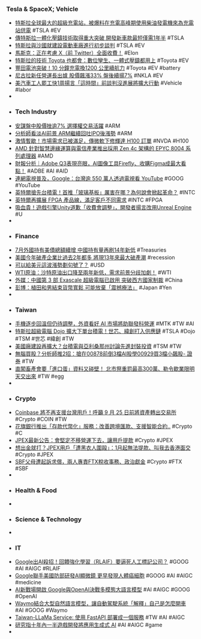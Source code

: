 ### Tesla & SpaceX; Vehicle
- [特斯拉全球最大的超級充電站，被爆料在充電高峰期使用柴油發電機來為充電站供電](https://www.techbang.com/posts/109602-teslas-worlds-largest-supercharger-station-was-revealed-to) #TSLA #EV
- [傳特斯拉一體化壓鑄技術取得重大突破 開發新車款最短僅需1年半](https://m.cnyes.com/news/id/5327264) #TSLA
- [特斯拉與沙國就建設電動車廠進行初步談判](https://news.cnyes.com/news/id/5327338) #TSLA #EV
- [馬斯克：正在考慮 X（前 Twitter）全面收費！](https://www.inside.com.tw/article/32830-elon-musk-charge-all-x-twitter-users-fee) #Elon
- [特斯拉的技術 Toyota 也都會：數位孿生、一體式壓鑄都用上](https://technews.tw/2023/09/19/toyota-reveal-digital-twin-giga-casting/) #Toyota #EV
- [豐田電池突破！10 分鐘充電換1200 公里續航力](https://www.dcfever.com/news/readnews.php?id=36086) #Toyota #EV #battery
- [尼古拉新任營運長出爐 股價飆漲33% 盤後續揚7%](https://news.cnyes.com/news/id/5327720) #NKLA #EV
- [美汽車工人罷工快1周揚言「這時間」前談判沒進展將擴大行動](https://news.ustv.com.tw/newsdetail/20230919A001028) #Vehicle #labor
-
- ### Tech Industry
- [安謀盤中股價挫逾7% 選擇權交易活躍](https://news.cnyes.com/news/id/5327690) #ARM
- [分析師看淡AI前景 ARM繼續回吐IPO後漲勢](https://m.cnyes.com/news/id/5327710) #ARM
- [激情暫歇！市場需求已被滿足，傳微軟下修輝達 H100 訂單](https://finance.technews.tw/2023/09/19/microsoft-is-rumored-to-have-dropped-orders-for-huida-h100/) #NVDA #H100
- [AMD 針對智慧邊緣運算與電信產業推出採用 Zen 4c 架構的 EPYC 8004 系列處理器](https://news.xfastest.com/interview/interview-01/132151/amd-針對智慧邊緣運算與電信產業推出採用-zen-4c-架構的-epyc-80/) #AMD
- [財報分析｜Adobe Q3表現亮眼，AI圖像工具Firefly、收購Figma成最大看點！](https://www.bnext.com.tw/article/76751/adobe-ai) #ADBE #AI #AID
- [連網電視普及，Google：台灣逾 550 萬人透過電視看 YouTube](https://technews.tw/2023/09/19/youtube-brandcast-2023/) #GOOG #YouTube
- [英特爾搶先台積電！首推「玻璃基板」厲害在哪？為何說會掀起革命？](https://www.bnext.com.tw/article/76761/semiconductor-advanced-packaging-glass-substract) #INTC
- [英特爾再擴展 FPGA 產品線，滿足客戶不同需求](https://technews.tw/2023/09/18/intel-fpga-2/) #INTC #FPGA
- [吸血貴！遊戲引擎Unity道歉「收費會調整」，開發者揚言改用Unreal Engine](https://www.blocktempo.com/unity-apologizes-for-controversial-new-pricing-scheme/) #U
-
- ### Finance
- [7月外國持有美債總額續增 中國持有量再刷14年新低](https://news.cnyes.com/news/id/5327739) #Treasuries
- [美國今年破產企業比過去2年都多 將現13年來最大破產潮](https://news.cnyes.com/news/id/5327398) #recession
- [可以給美元這波漲勢劃句號了？](https://www.dailyfxasia.com/cn/cmarkets/20230919-25353.html) #USD
- [WTI原油：沙特原油出口降至兩年新低，需求前景分歧加劇！](https://www.dailyfxasia.com/cn/cmarkets/20230919-25354.html) #WTI
- [外媒：中國第 3 部 Exascale 超級電腦已啟用 突破西方國家制裁](https://unwire.hk/2023/09/18/chinese-super-computer-exascale/fun-tech/) #China
- [彭博：植田和男結束貨幣寬鬆 可能放棄「震撼療法」](https://m.cnyes.com/news/id/5327712) #Japan #Yen
-
- ### Taiwan
- [手機逐步回溫但仍待調整，外資看好 AI 市場將助聯發科營運](https://technews.tw/2023/09/19/foreign-investors-are-optimistic-about-the-ai-%E2%80%8B%E2%80%8Bmarket-and-will-help-mediateks-operations/) #MTK #TW #AI
- [特斯拉超級電腦 Dojo 擴大下單台積電！世芯、緯創打入供應鏈](https://technews.tw/2023/09/19/dojo-ai-tsmc/) #TSLA #Dojo #TSM #世芯 #緯創 #TW
- [美國廠建設再擴大？台積電與亞利桑那州討論先進封裝投資](https://technews.tw/2023/09/19/tsmc-arizona-governor-advanced-packaging/) #TSM #TW
- [無腦買股？分析師推2招：搶在00878前倒3檔AI股學00929買3檔小飆股- 證券](https://www.ctee.com.tw/news/20230919700648-430201) #TW
- [直闖畜產會要「進口蛋」資料又碰壁！ 北市祭重罰最高300萬、勒令歇業限明天交出來](https://ctinews.com/news/items/89xp1vPXne) #TW #egg
-
- ### Crypto
- [Coinbase 將不再支援台灣用戶！呼籲 9 月 25 日前將資產轉出交易所](https://zombit.info/coinbase-is-no-longer-supported-in-taiwan/) #Crypto #COIN #TW
- [花旗銀行推出「存款代幣化」服務：改善跨境匯款、支援智能合約..](https://www.blocktempo.com/citigroup-launches-token-service-citi-token-services/) #Crypto #C
- [JPEX最新公告：會堅定不移營運下去，讓用戶提款](https://www.blocktempo.com/jpex-announcement-to-keep-opening/) #Crypto #JPEX
- [想出金就打？JPEX用戶「遭黑衣人圍毆」：1月起無法提款、叫我去香港面交](https://www.blocktempo.com/jpex-chinese-user-accused-of-being-assaulted-after-being-invited-to-hk/) #Crypto #JPEX
- [SBF父母遭起訴求償，兩人專責FTX稅收事務、政治獻金](https://abmedia.io/ftx-bankruptcy-estate-sues-sbf-parents) #Crypto #FTX #SBF
-
- ### Health & Food
-
- ### Science & Technology
-
- ### IT
- [Google出AI殺招！回饋強化學習（RLAIF）要逼死人工標記公司？](https://www.blocktempo.com/will-google-rlaif-technology-drive-out-ai-companies-rely-on-data-annotator/) #GOOG #AI #AIGC #RLAIF
- [Google聯手美國防部研發AI顯微鏡 更早發現人體癌細胞](https://m.cnyes.com/news/id/5327706) #GOOG #AI #AIGC #medicine
- [AI新戰場開啟 Google與OpenAI決戰多模態大語言模型](https://m.cnyes.com/news/id/5328356) #AI #AIGC #GOOG #OpenAI
- [Waymo結合大型自然語言模型，讓自動駕駛系統「解釋」自己是怎麼開車](https://mashdigi.com/waymo-combines-a-large-natural-language-model-to-allow-the-autonomous-driving-system-to-explain-how-it-drives/) #AI #GOOG #Waymo
- [Taiwan-LLaMa Service: 使用 FastAPI 部署成一個服務](https://blog.infuseai.io/taiwan-llama-fastapi-service-95cf44b539e4) #TW #AI #AIGC
- [研究指十年內一半遊戲開發將應用生成式 AI](https://technews.tw/2023/09/19/half-of-game-development-will-use-generative-ai-in-10-years/) #AI #AIGC #game
-